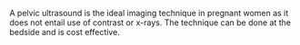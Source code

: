 A pelvic ultrasound is the ideal imaging technique in pregnant women as it does not entail use of contrast or x-rays. The technique can be done at the bedside and is cost effective.